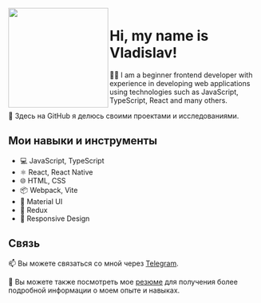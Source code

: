 <br clear="both">

<img align="left" height="200" width="200" src="https://media.giphy.com/media/dxn6fRlTIShoeBr69N/giphy.gif" width="100"/>

# Hi, my name is Vladislav!

👨‍💻 I am a beginner frontend developer with experience in developing web applications using technologies such as JavaScript, TypeScript, React and many others.

🚀 Здесь на GitHub я делюсь своими проектами и исследованиями.

## Мои навыки и инструменты

- 💻 JavaScript, TypeScript
- ⚛️ React, React Native
- 🌐 HTML, CSS
- 📦 Webpack, Vite
- 🎨 Material UI
- 🚀 Redux
- 📱 Responsive Design

## Связь

📫 Вы можете связаться со мной через [Telegram](https://t.me/Siv0k).


📄 Вы можете также посмотреть мое [резюме](..........) для получения более подробной информации о моем опыте и навыках.


